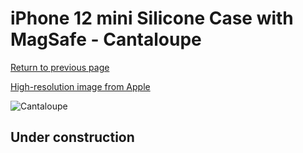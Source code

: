 # iPhone 12 mini Silicone Case with MagSafe - Cantaloupe

[Return to previous page](/iphone_12)

[High-resolution image from Apple](https://store.storeimages.cdn-apple.com/8756/as-images.apple.com/is/MJYW3?wid=4500&hei=4500&fmt=png)

<div style="width: 512px"><img src="/almost_uncompressed/MJYW3.webp" alt="Cantaloupe"></div>

## Under construction
